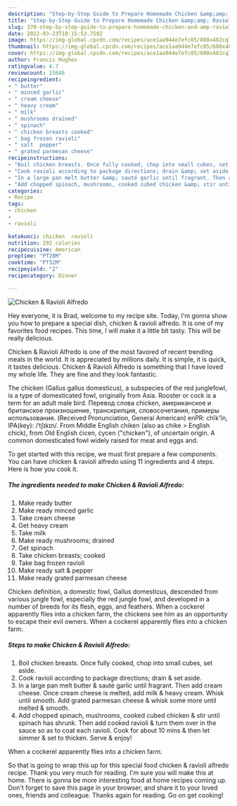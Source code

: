 ```yaml
---
description: "Step-by-Step Guide to Prepare Homemade Chicken &amp;amp; Ravioli Alfredo"
title: "Step-by-Step Guide to Prepare Homemade Chicken &amp;amp; Ravioli Alfredo"
slug: 370-step-by-step-guide-to-prepare-homemade-chicken-and-amp-ravioli-alfredo
date: 2022-03-23T18:15:53.759Z
image: https://img-global.cpcdn.com/recipes/ace1aa944e7efc05/680x482cq70/chicken-ravioli-alfredo-recipe-main-photo.jpg
thumbnail: https://img-global.cpcdn.com/recipes/ace1aa944e7efc05/680x482cq70/chicken-ravioli-alfredo-recipe-main-photo.jpg
cover: https://img-global.cpcdn.com/recipes/ace1aa944e7efc05/680x482cq70/chicken-ravioli-alfredo-recipe-main-photo.jpg
author: Francis Hughes
ratingvalue: 4.7
reviewcount: 15646
recipeingredient:
- " butter"
- " minced garlic"
- " cream cheese"
- " heavy cream"
- " milk"
- " mushrooms drained"
- " spinach"
- " chicken breasts cooked"
- " bag frozen ravioli"
- " salt  pepper"
- " grated parmesan cheese"
recipeinstructions:
- "Boil chicken breasts. Once fully cooked, chop into small cubes, set aside."
- "Cook ravioli according to package directions; drain &amp; set aside."
- "In a large pan melt butter &amp; sauté garlic until fragrant. Then add cream cheese. Once cream cheese is melted, add milk &amp; heavy cream. Whisk until smooth. Add grated parmesan cheese &amp; whisk some more until melted &amp; smooth."
- "Add chopped spinach, mushrooms, cooked cubed chicken &amp; stir until spinach has shrunk. Then add cooked ravioli &amp; turn them over in the sauce so as to coat each ravioli. Cook for about 10 mins &amp; then let simmer &amp; set to thicken. Serve &amp; enjoy!"
categories:
- Recipe
tags:
- chicken
- 
- ravioli

katakunci: chicken  ravioli 
nutrition: 292 calories
recipecuisine: American
preptime: "PT28M"
cooktime: "PT32M"
recipeyield: "2"
recipecategory: Dinner

---
```



![Chicken &amp; Ravioli Alfredo](https://img-global.cpcdn.com/recipes/ace1aa944e7efc05/680x482cq70/chicken-ravioli-alfredo-recipe-main-photo.jpg)

Hey everyone, it is Brad, welcome to my recipe site. Today, I'm gonna show you how to prepare a special dish, chicken &amp; ravioli alfredo. It is one of my favorites food recipes. This time, I will make it a little bit tasty. This will be really delicious.

Chicken &amp; Ravioli Alfredo is one of the most favored of recent trending meals in the world. It is appreciated by millions daily. It is simple, it is quick, it tastes delicious. Chicken &amp; Ravioli Alfredo is something that I have loved my whole life. They are fine and they look fantastic.

The chicken (Gallus gallus domesticus), a subspecies of the red junglefowl, is a type of domesticated fowl, originally from Asia. Rooster or cock is a term for an adult male bird. Перевод слова chicken, американское и британское произношение, транскрипция, словосочетания, примеры использования. (Received Pronunciation, General American) enPR: chĭk&#39;ĭn, IPA(key): /ˈtʃɪkɪn/. From Middle English chiken (also as chike &gt; English chick), from Old English ċicen, ċycen (&#34;chicken&#34;), of uncertain origin. A common domesticated fowl widely raised for meat and eggs and.


To get started with this recipe, we must first prepare a few components. You can have chicken &amp; ravioli alfredo using 11 ingredients and 4 steps. Here is how you cook it.

<!--inarticleads1-->

##### The ingredients needed to make Chicken &amp; Ravioli Alfredo:

1. Make ready  butter
1. Make ready  minced garlic
1. Take  cream cheese
1. Get  heavy cream
1. Take  milk
1. Make ready  mushrooms; drained
1. Get  spinach
1. Take  chicken breasts; cooked
1. Take  bag frozen ravioli
1. Make ready  salt &amp; pepper
1. Make ready  grated parmesan cheese


Chicken definition, a domestic fowl, Gallus domesticus, descended from various jungle fowl, especially the red jungle fowl, and developed in a number of breeds for its flesh, eggs, and feathers. When a cockerel apparently flies into a chicken farm, the chickens see him as an opportunity to escape their evil owners. When a cockerel apparently flies into a chicken farm. 

<!--inarticleads2-->

##### Steps to make Chicken &amp; Ravioli Alfredo:

1. Boil chicken breasts. Once fully cooked, chop into small cubes, set aside.
1. Cook ravioli according to package directions; drain &amp; set aside.
1. In a large pan melt butter &amp; sauté garlic until fragrant. Then add cream cheese. Once cream cheese is melted, add milk &amp; heavy cream. Whisk until smooth. Add grated parmesan cheese &amp; whisk some more until melted &amp; smooth.
1. Add chopped spinach, mushrooms, cooked cubed chicken &amp; stir until spinach has shrunk. Then add cooked ravioli &amp; turn them over in the sauce so as to coat each ravioli. Cook for about 10 mins &amp; then let simmer &amp; set to thicken. Serve &amp; enjoy!


When a cockerel apparently flies into a chicken farm. 

So that is going to wrap this up for this special food chicken &amp; ravioli alfredo recipe. Thank you very much for reading. I'm sure you will make this at home. There is gonna be more interesting food at home recipes coming up. Don't forget to save this page in your browser, and share it to your loved ones, friends and colleague. Thanks again for reading. Go on get cooking!
